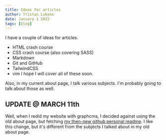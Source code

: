 ```yaml
---
title: Ideas for articles
author: Tristan Lukens
date: January 1 2022
tags: [blog]
---
```


I have a couple of ideas for articles.

- HTML crash course
- CSS crash course (also covering SASS)
- Markdown
- Git and GitHub
- TailwindCSS
- vim
  I hope I will cover all of these soon.

Also, in my current about page, I talk various subjects. I'm probably going to talk about those as well.

## UPDATE @ MARCH 11th

Well, when I redid my website with graphcms, I decided against using the old about page, but fetching [my then-new github personal readme](https://github.com/tristanlukens/tristanlukens/blob/main/README.md). I like this change, but it's different from the subjects I talked about in my old about page.

